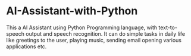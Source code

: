 # AI-Assistant-with-Python
This a AI Assistant using Python Programming language, with text-to-speech output and speech recognition. It can do simple tasks in daily life like greetings to the user, playing music, sending email opening various applications etc. 
